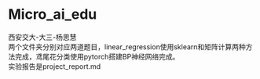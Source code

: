 # Micro_ai_edu
西安交大-大三-杨思慧  
两个文件夹分别对应两道题目，linear_regression使用sklearn和矩阵计算两种方法完成，鸢尾花分类使用pytorch搭建BP神经网络完成。  
实验报告是project_report.md
